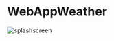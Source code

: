 # WebAppWeather


![splashscreen](https://user-images.githubusercontent.com/36430021/113155747-a7be7480-9239-11eb-96f2-17450db8a4af.jpg)
